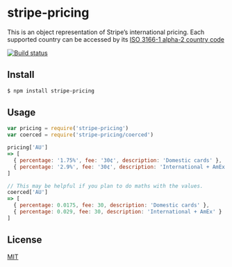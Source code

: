 # stripe-pricing

This is an object representation of Stripe’s international pricing. Each supported country can be accessed by its [ISO 3166-1 alpha-2 country code](https://en.wikipedia.org/wiki/ISO_3166-1_alpha-2#Officially_assigned_code_elements)

[![Build status](https://travis-ci.org/michaelrhodes/stripe-pricing.svg?branch=master)](https://travis-ci.org/michaelrhodes/stripe-pricing)

## Install

```sh
$ npm install stripe-pricing
```

## Usage

```js
var pricing = require('stripe-pricing')
var coerced = require('stripe-pricing/coerced')

pricing['AU']
=> [
  { percentage: '1.75%', fee: '30¢', description: 'Domestic cards' },
  { percentage: '2.9%', fee: '30¢', description: 'International + AmEx' }
]

// This may be helpful if you plan to do maths with the values.
coerced['AU']
=> [
  { percentage: 0.0175, fee: 30, description: 'Domestic cards' },
  { percentage: 0.029, fee: 30, description: 'International + AmEx' }
]
```

## License

[MIT](http://opensource.org/licenses/MIT)
